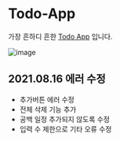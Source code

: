 # Todo-App

가장 흔하디 흔한 [Todo App](https://ainochi-todo-list.netlify.app/) 입니다.

![image](https://user-images.githubusercontent.com/48821257/129583051-df3d0666-2c7a-4609-ba1c-6dd33c764fd6.png)

## 2021.08.16 에러 수정
- 추가버튼 에러 수정
- 전체 삭제 기능 추가
- 공백 일정 추가되지 않도록 수정
- 입력 수 제한으로 기타 오류 수정

